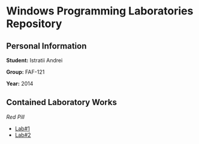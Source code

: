 # Windows Programming Laboratories Repository

## Personal Information

**Student:** Istratii Andrei

**Group:** FAF-121

**Year:** 2014

## Contained Laboratory Works

_Red Pill_

* [Lab#1](https://github.com/TUM-FAF/FAF-121-Istratii-Andrei/tree/master/WP/lab%231)
* [Lab#2](https://github.com/TUM-FAF/FAF-121-Istratii-Andrei/tree/master/WP/lab%232)
